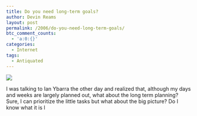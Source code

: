 ```yaml
---
title: Do you need long-term goals?
author: Devin Reams
layout: post
permalink: /2006/do-you-need-long-term-goals/
btc_comment_counts:
  - 'a:0:{}'
categories:
  - Internet
tags:
  - Antiquated
---
```

<img src="https://devin.reams.me/wp-content/uploads/2006/12/goal.jpg" align="center" />

I was talking to Ian Ybarra the other day and realized that, although my days and weeks are largely planned out, what about the long term planning? Sure, I can prioritize the little tasks but what about the big picture? Do I know what it is I